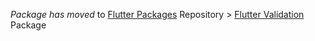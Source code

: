 _Package has moved_ to [Flutter Packages](https://github.com/hsul4n/flutter-packages) Repository > [Flutter Validation](https://github.com/hsul4n/flutter-packages/tree/main/packages/flutter_validation) Package
